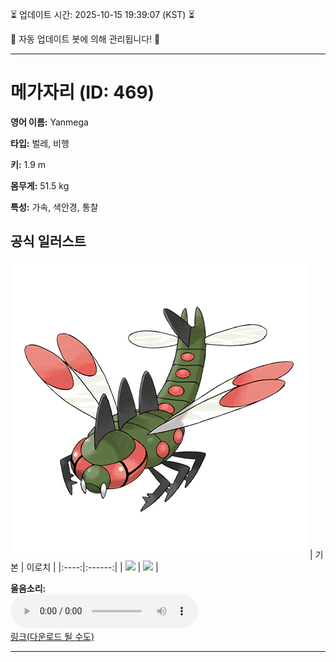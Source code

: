 
⏳ 업데이트 시간: 2025-10-15 19:39:07 (KST) ⏳

🤖 자동 업데이트 봇에 의해 관리됩니다! 🤖

---

# 메가자리 (ID: 469)
**영어 이름:** Yanmega

**타입:** 벌레, 비행

**키:** 1.9 m

**몸무게:** 51.5 kg

**특성:** 가속, 색안경, 통찰

## 공식 일러스트
![](https://raw.githubusercontent.com/PokeAPI/sprites/master/sprites/pokemon/other/official-artwork/469.png)
| 기본 | 이로치 |
|:----:|:------:|
| <img src="http://play.pokemonshowdown.com/sprites/ani/yanmega.gif" width="200"> | <img src="http://play.pokemonshowdown.com/sprites/ani-shiny/yanmega.gif" width="200"> |

**울음소리:**<br><audio controls src="https://raw.githubusercontent.com/PokeAPI/cries/main/cries/pokemon/latest/469.ogg"></audio><br> [링크(다운로드 될 수도)](https://raw.githubusercontent.com/PokeAPI/cries/main/cries/pokemon/latest/469.ogg)


---
